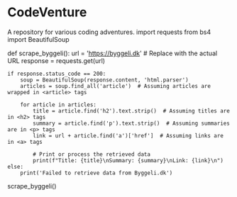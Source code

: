 # CodeVenture
A repository for various coding adventures.
import requests
from bs4 import BeautifulSoup

def scrape_byggeli():
    url = 'https://byggeli.dk'  # Replace with the actual URL
    response = requests.get(url)
    
    if response.status_code == 200:
        soup = BeautifulSoup(response.content, 'html.parser')
        articles = soup.find_all('article')  # Assuming articles are wrapped in <article> tags
        
        for article in articles:
            title = article.find('h2').text.strip()  # Assuming titles are in <h2> tags
            summary = article.find('p').text.strip()  # Assuming summaries are in <p> tags
            link = url + article.find('a')['href']  # Assuming links are in <a> tags
            
            # Print or process the retrieved data
            print(f"Title: {title}\nSummary: {summary}\nLink: {link}\n")
    else:
        print('Failed to retrieve data from Byggeli.dk')

scrape_byggeli()
